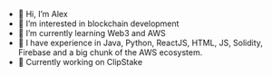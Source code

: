 - 👋 Hi, I’m Alex
- 👀 I’m interested in blockchain development
- 🌱 I’m currently learning Web3 and AWS
- 💼 I have experience in Java, Python, ReactJS, HTML, JS, Solidity, Firebase and a big chunk of the AWS ecosystem.
- 💞️ Currently working on ClipStake
